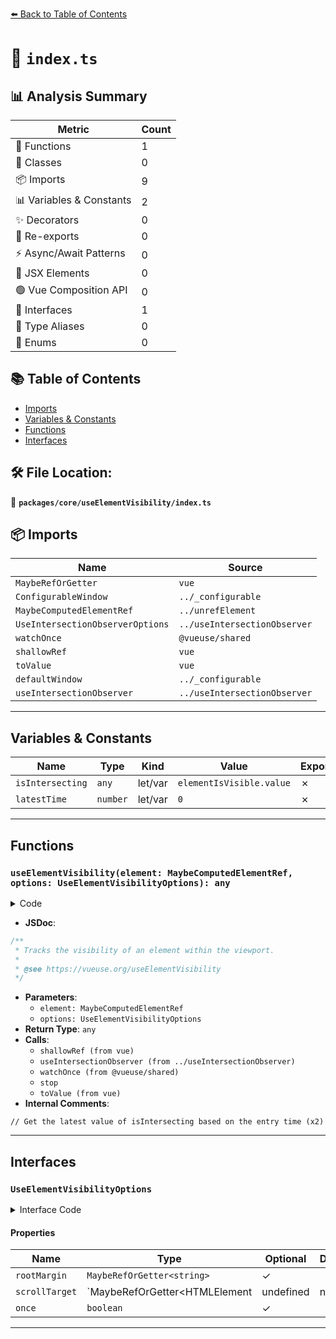 [⬅️ Back to Table of Contents](../../../index.md)

# 📄 `index.ts`

## 📊 Analysis Summary

| Metric | Count |
|--------|-------|
| 🔧 Functions | 1 |
| 🧱 Classes | 0 |
| 📦 Imports | 9 |
| 📊 Variables & Constants | 2 |
| ✨ Decorators | 0 |
| 🔄 Re-exports | 0 |
| ⚡ Async/Await Patterns | 0 |
| 💠 JSX Elements | 0 |
| 🟢 Vue Composition API | 0 |
| 📐 Interfaces | 1 |
| 📑 Type Aliases | 0 |
| 🎯 Enums | 0 |

## 📚 Table of Contents

- [Imports](#imports)
- [Variables & Constants](#variables-constants)
- [Functions](#functions)
- [Interfaces](#interfaces)

## 🛠️ File Location:
📂 **`packages/core/useElementVisibility/index.ts`**

## 📦 Imports

| Name | Source |
|------|--------|
| `MaybeRefOrGetter` | `vue` |
| `ConfigurableWindow` | `../_configurable` |
| `MaybeComputedElementRef` | `../unrefElement` |
| `UseIntersectionObserverOptions` | `../useIntersectionObserver` |
| `watchOnce` | `@vueuse/shared` |
| `shallowRef` | `vue` |
| `toValue` | `vue` |
| `defaultWindow` | `../_configurable` |
| `useIntersectionObserver` | `../useIntersectionObserver` |


---

## Variables & Constants

| Name | Type | Kind | Value | Exported |
|------|------|------|-------|----------|
| `isIntersecting` | `any` | let/var | `elementIsVisible.value` | ✗ |
| `latestTime` | `number` | let/var | `0` | ✗ |


---

## Functions

### `useElementVisibility(element: MaybeComputedElementRef, options: UseElementVisibilityOptions): any`

<details><summary>Code</summary>

```ts
export function useElementVisibility(
  element: MaybeComputedElementRef,
  options: UseElementVisibilityOptions = {},
) {
  const {
    window = defaultWindow,
    scrollTarget,
    threshold = 0,
    rootMargin,
    once = false,
  } = options
  const elementIsVisible = shallowRef(false)

  const { stop } = useIntersectionObserver(
    element,
    (intersectionObserverEntries) => {
      let isIntersecting = elementIsVisible.value

      // Get the latest value of isIntersecting based on the entry time
      let latestTime = 0
      for (const entry of intersectionObserverEntries) {
        if (entry.time >= latestTime) {
          latestTime = entry.time
          isIntersecting = entry.isIntersecting
        }
      }
      elementIsVisible.value = isIntersecting

      if (once) {
        watchOnce(elementIsVisible, () => {
          stop()
        })
      }
    },
    {
      root: scrollTarget,
      window,
      threshold,
      rootMargin: toValue(rootMargin),
    },
  )

  return elementIsVisible
}
```
</details>

- **JSDoc**:
```ts
/**
 * Tracks the visibility of an element within the viewport.
 *
 * @see https://vueuse.org/useElementVisibility
 */
```

- **Parameters**:
  - `element: MaybeComputedElementRef`
  - `options: UseElementVisibilityOptions`
- **Return Type**: `any`
- **Calls**:
  - `shallowRef (from vue)`
  - `useIntersectionObserver (from ../useIntersectionObserver)`
  - `watchOnce (from @vueuse/shared)`
  - `stop`
  - `toValue (from vue)`
- **Internal Comments**:
```
// Get the latest value of isIntersecting based on the entry time (x2)
```


---

## Interfaces

### `UseElementVisibilityOptions`

<details><summary>Interface Code</summary>

```ts
export interface UseElementVisibilityOptions extends ConfigurableWindow, Pick<UseIntersectionObserverOptions, 'threshold'> {
  /**
   * @see https://developer.mozilla.org/en-US/docs/Web/API/IntersectionObserver/rootMargin
   */
  rootMargin?: MaybeRefOrGetter<string>
  /**
   * The element that is used as the viewport for checking visibility of the target.
   */
  scrollTarget?: MaybeRefOrGetter<HTMLElement | undefined | null>
  /**
   * Stop tracking when element visibility changes for the first time
   *
   * @default false
   */
  once?: boolean
}
```
</details>

#### Properties

| Name | Type | Optional | Description |
|------|------|----------|-------------|
| `rootMargin` | `MaybeRefOrGetter<string>` | ✓ |  |
| `scrollTarget` | `MaybeRefOrGetter<HTMLElement | undefined | null>` | ✓ |  |
| `once` | `boolean` | ✓ |  |


---